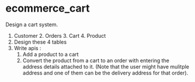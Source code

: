 # ecommerce_cart
Design a cart system.
1. Customer     2. Orders     3. Cart     4. Product
2. Design these 4 tables
3. Write apis :
   1. Add a product to a cart
   2. Convert the product from a cart to an order with entering the address details attached to it.
      (Note that the user might have mulitple address and one of them can be the delivery address for that order).
